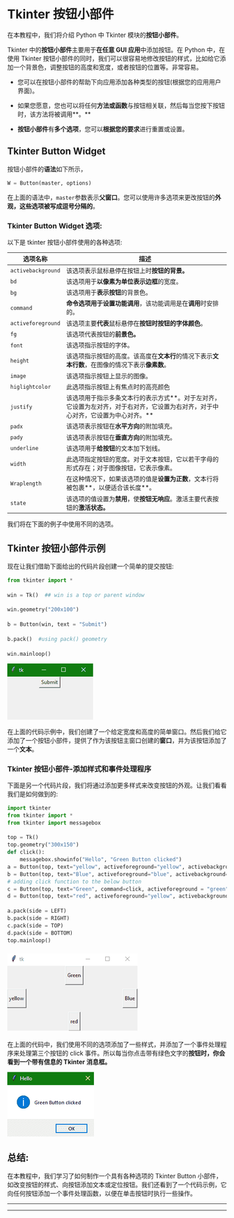 # Tkinter 按钮小部件

在本教程中，我们将介绍 Python 中 Tkinter 模块的**按钮小部件**。

Tkinter 中的**按钮小部件**主要用于**在任意 GUI 应用**中添加按钮。在 Python 中，在使用 Tkinter 按钮小部件的同时，我们可以很容易地修改按钮的样式，比如给它添加一个背景色，调整按钮的高度和宽度，或者按钮的位置等。非常容易。

*   您可以在按钮小部件的帮助下向应用添加各种类型的按钮(根据您的应用用户界面)。

*   如果您愿意，您也可以将任何**方法或函数**与按钮相关联，然后每当您按下按钮时，该方法将被调用**。**

*   **按钮小部件**有**多个选项**，您可以**根据您的要求**进行重置或设置。

## Tkinter Button Widget

按钮小部件的**语法**如下所示，

```py
W = Button(master, options) 
```

在上面的语法中，`master`参数表示**父窗口**。您可以使用许多选项来更改按钮的**外观，这些选项被写成逗号分隔的**。

### Tkinter Button Widget 选项:

以下是 tkinter 按钮小部件使用的各种选项:

| **选项名称** | **描述** |
| --- | --- |
| `activebackground` | 该选项表示鼠标悬停在按钮上时**按钮的背景。** |
| `bd` | 该选项用于**以像素为单位表示边框**的宽度。 |
| `bg` | 该选项用于**表示按钮**的背景色。 |
| `command` | **命令选项用于设置功能调用**，该功能调用是在**调用**时安排的。 |
| `activeforeground` | 该选项主要**代表**鼠标悬停在**按钮时按钮的字体颜色**。 |
| `fg` | 该选项代表按钮的**前景色。** |
| `font` | 该选项指示按钮的字体。 |
| `height` | 该选项指示按钮的高度。该高度在**文本行**的情况下表示**文本行数**，在图像的情况下表示**像素数**。 |
| `image` | 该选项指示按钮上显示的图像。 |
| `higlightcolor` | 此选项指示按钮上有焦点时的高亮颜色 |
| `justify` | 该选项用于指示多条文本行的表示方式**。对于左对齐，它设置为左对齐，对于右对齐，它设置为右对齐，对于中心对齐，它设置为中心对齐。** |
| `padx` | 该选项表示按钮在**水平方向**的附加填充。 |
| `pady` | 该选项表示按钮在**垂直方向**的附加填充。 |
| `underline` | 该选项用于**给按钮**的文本加下划线。 |
| `width` | 此选项指定按钮的宽度。对于文本按钮，它以若干字母的形式存在；对于图像按钮，它表示像素。 |
| `Wraplength` | 在这种情况下，如果该选项的值是**设置为正数**，文本行将被包裹**，以便适合该长度**。 |
| `state` | 该选项的值设置为**禁用**，使**按钮无响应**。激活主要代表按钮的**激活状态。** |

我们将在下面的例子中使用不同的选项。

## Tkinter 按钮小部件示例

现在让我们借助下面给出的代码片段创建一个简单的提交按钮:

```py
from tkinter import *   

win = Tk()  ## win is a top or parent window

win.geometry("200x100")  

b = Button(win, text = "Submit")  

b.pack()  #using pack() geometry

win.mainloop() 
```

![](img/cfd9c27b2d404b7e20ba82394cc62188.png)

在上面的代码示例中，我们创建了一个给定宽度和高度的简单窗口。然后我们给它添加了一个按钮小部件，提供了作为该按钮主窗口创建的**窗口**，并为该按钮添加了一个**文本**。

### Tkinter 按钮小部件-添加样式和事件处理程序

下面是另一个代码片段，我们将通过添加更多样式来改变按钮的外观。让我们看看我们是如何做到的:

```py
import tkinter
from tkinter import *
from tkinter import messagebox

top = Tk()
top.geometry("300x150")
def click():
    messagebox.showinfo("Hello", "Green Button clicked")
a = Button(top, text="yellow", activeforeground="yellow", activebackground="orange", pady=10)
b = Button(top, text="Blue", activeforeground="blue", activebackground="orange", pady=10)
# adding click function to the below button
c = Button(top, text="Green", command=click, activeforeground = "green", activebackground="orange", pady=10)
d = Button(top, text="red", activeforeground="yellow", activebackground="orange", pady=10)

a.pack(side = LEFT)
b.pack(side = RIGHT)
c.pack(side = TOP)
d.pack(side = BOTTOM)
top.mainloop() 
```

### ![](img/6e6f399c181af9a65a96f9d525fa0fa2.png)

在上面的代码中，我们使用不同的选项添加了一些样式，并添加了一个事件处理程序来处理第三个按钮的 click 事件。所以每当你点击带有绿色文字的**按钮时，你会看到一个带有信息的 Tkinter 消息框。**

![](img/3300fe551e20e89e61bfbe7318f795d1.png)

## 总结:

在本教程中，我们学习了如何制作一个具有各种选项的 Tkinter Button 小部件，如改变按钮的样式、向按钮添加文本或定位按钮。我们还看到了一个代码示例，它向任何按钮添加一个事件处理函数，以便在单击按钮时执行一些操作。

* * *

* * *